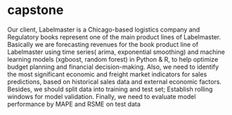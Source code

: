 # capstone
Our client, Labelmaster is a Chicago-based logistics company and Regulatory books represent one of the main product lines of Labelmaster. Basically  we are forecasting revenues for the book product line of Labelmaster using time series( arima, exponential smoothing) and machine learning models (xgboost, random forest) in Python & R, to help optimize budget planning and financial decision-making. Also, we need to identify the most significant economic and freight market indicators for sales predictions, based on historical sales data and external economic factors. Besides, we should split data into training and test set; Establish rolling windows for model validation. Finally, we need to evaluate model performance by MAPE and RSME on test data
